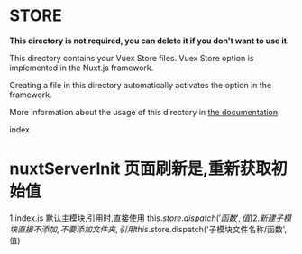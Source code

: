 # STORE

**This directory is not required, you can delete it if you don't want to use it.**

This directory contains your Vuex Store files.
Vuex Store option is implemented in the Nuxt.js framework.

Creating a file in this directory automatically activates the option in the framework.

More information about the usage of this directory in [the documentation](https://nuxtjs.org/guide/vuex-store).

index
# nuxtServerInit 页面刷新是,重新获取初始值

1.index.js 默认主模块,引用时,直接使用 this.$store.dispatch('函数',值)
2.新建子模块 直接不添加,不要添加文件夹,引用 this.$store.dispatch('子模块文件名称/函数',值)

